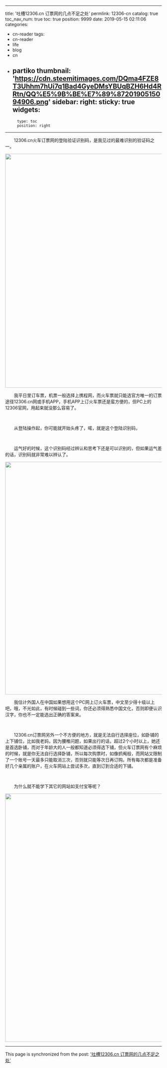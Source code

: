 
---
title: '吐槽12306.cn 订票网的几点不足之处'
permlink: 12306-cn
catalog: true
toc_nav_num: true
toc: true
position: 9999
date: 2019-05-15 02:11:06
categories:
- cn-reader
tags:
- cn-reader
- life
- blog
- cn
- partiko
thumbnail: 'https://cdn.steemitimages.com/DQma4FZE8T3Uhhm7hUi7q1Bad4GyeDMsYBUqBZH6Hd4RRtn/QQ%E5%9B%BE%E7%89%8720190515094906.png'
sidebar:
    right:
        sticky: true
widgets:
    -
        type: toc
        position: right
---


<html>
<p>　　12306.cn火车订票网的登陆验证识别码，是我见过的最难识别的验证码之一。</p>
<p><img src="https://cdn.steemitimages.com/DQma4FZE8T3Uhhm7hUi7q1Bad4GyeDMsYBUqBZH6Hd4RRtn/QQ%E5%9B%BE%E7%89%8720190515094906.png" width="1577" height="751"/></p>
<p>　　我平日里订车票，机票一般选择上携程网，而火车票就只能选官方唯一的订票途径12306.cn网或手机APP，手机APP上订火车票还是蛮方便的，但PC上的12306官网，用起来就没那么容易了。</p>
<p><br></p>
<p>　　从登陆操作起，你可能就开始头疼了，喏，就是这个登陆识别码，</p>
<p><br></p>
<p>　　运气好的时候，这个识别码经过辨认和思考下还是可以识别的，但如果运气差的话，识别码就非常难以辨认了。</p>
<p><img src="https://cdn.steemitimages.com/DQmRHpTKbbe8uUCPGbamZgHKRatDoibGqTE6LbGgr3oB8S2/QQ%E5%9B%BE%E7%89%8720190515094913.png" width="1579" height="747"/></p>
<p>　　我估计外国人在中国如果想用这个PC网上订火车票，中文至少得十级以上吧，哦，不光如此，有时候碰到一些词，你还必须得熟悉中国文化，否则即便认识汉字，你也不一定能选出正确的答案来。</p>
<p><br></p>
<p>　　12306.cn订票网另外一个不方便的地方，就是无法自行选择座位，如卧铺的上下铺位，比如我老妈，因为腰椎问题，如果出行的话，超过2个小时以上，她还是首选卧铺，而对于年龄大的人一般都知道必须得选下铺，但火车订票网有个麻烦的时候，就是你无法自行选择卧铺，所以每次购票时，如像抓阄般，而网站又限制了一个账号一天最多只能取消三次，否则就只能等次日再订购。所有每次都是准备好几个亲属的账户，在火车网站上尝试多次，直到订到合适的下铺。</p>
<p><br></p>
<p>　　为什么就不能学下其它的网站如支付宝等呢？</p>
<p><img src="https://cdn.steemitimages.com/DQmWb39xzwZHEfnZwG4uaeSCn2wKa7JteQHUb9Yr5dVNL6V/R%7DYG80H856R@3Q%7D@SLF]%7DK2.png" width="1592" height="797"/></p>
</html>

- - -

This page is synchronized from the post: ['吐槽12306.cn 订票网的几点不足之处'](https://steemit.com/@rivalhw/12306-cn)
